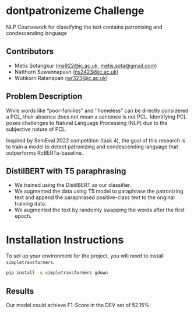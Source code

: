 # dontpatronizeme Challenge

NLP Coursework for classifying the text contains patronising and condescending language

## Contributors

- Metis Sotangkur (ms922@ic.ac.uk, metis.sota@gmail.com)
- Natthorn Suwannapasri (ns2423@ic.ac.uk)
- Wutikorn Ratanapan (wr323@ic.ac.uk)

## Problem Description

While words like “poor-families” and ‘’homeless” can be directly considered a PCL, their absence does not mean a sentence is not PCL. Identifying PCL poses challenges to Natural Language Processing (NLP) due to the subjective nature of PCL.

Inspired by SemEval 2022 competition (task 4), the goal of this research is to train a model to detect patronizing and condescending language that outperforms RoBERTa-baseline. 


## DistilBERT with T5 paraphrasing

- We trained using the DistilBERT as our classifier.
- We augmented the data using T5 model to paraphrase the patronizing text and append the paraphrased positive-class text to the original training data.
- We augmented the text by randomly swapping the words after the first epoch.

<!-- ## Used External Libraries

- Give instructions on how to install the external libraries if you have used any in your code. -->

# Installation Instructions

To set up your environment for the project, you will need to install `simpletransformers`.

```bash
pip install -q simpletransformers gdown 
```

## Results

Our model could achieve F1-Score in the DEV set of 52.15%.
